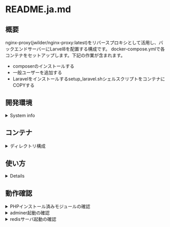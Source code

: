 # README.ja.md

## 概要

nginx-proxy(jwilder/nginx-proxy:latest)をリバースプロキシとして活用し、バックエンドサーバーにLarvel8を配置する構成です。
docker-compose.ymlで各コンテナをセットアップします。下記の作業が含まれます。
- composerのインストールする
- 一般ユーザーを追加する
- Laravelをインストールするsetup_laravel.shシェルスクリプトをコンテナにCOPYする


## 開発環境
<details><summary>System info</summary>
<div>

```
$ cat /etc/lsb-release
DISTRIB_ID=Ubuntu
DISTRIB_RELEASE=20.04
DISTRIB_CODENAME=focal
DISTRIB_DESCRIPTION="Ubuntu 20.04.1 LTS"
$ arch
x86_64

$ docker version
Client:
 Version:           19.03.8
 API version:       1.40
 Go version:        go1.13.8
 Git commit:        afacb8b7f0
 Built:             Wed Oct 14 19:43:43 2020
 OS/Arch:           linux/amd64
 Experimental:      false

Server:
 Engine:
  Version:          19.03.8
  API version:      1.40 (minimum version 1.12)
  Go version:       go1.13.8
  Git commit:       afacb8b7f0
  Built:            Wed Oct 14 16:41:21 2020
  OS/Arch:          linux/amd64
  Experimental:     false
 containerd:
  Version:          1.3.3-0ubuntu2
  GitCommit:
 runc:
  Version:          spec: 1.0.1-dev
  GitCommit:
 docker-init:
  Version:          0.18.0
  GitCommit:

$ docker-compose version
docker-compose version 1.27.4, build 40524192
docker-py version: 4.3.1
CPython version: 3.7.7
OpenSSL version: OpenSSL 1.1.0l  10 Sep 2019
```

</div>
</details>

## コンテナ
<details><summary>ディレクトリ構成</summary>
<div>

```
/docker
+-- /proxy
|   +-- /log
|       +-- /nginx
|           +-- access.log
|           +-- error.log
|   +-- docker-compose.yml
+-- /example.com
|   +-- /laravel <= subdomain: laravel.example.com
|       +-- /build
|           +-- /nginx
|               +-- default.conf
|           +-- /php
|               +-- Dockerfile
|               +-- php.ini
|               +-- setup_laravel.sh
|       +-- /db <= mount point: /var/lib/mysql
|       +-- /src // laravel install dir
|       +-- .env
|       +-- docker-compose.yml
```

</div>
</details>

## 使い方
<details>
<div>
 
 ```
0 DNSにIPアドレスとドメインを設定します
1 .envに必要な環境変数を記述します
2 nginx-proxy を起動します
  $cd proxy/
  $docker-compose --build -d
3 laravel.example.comの起動をします
  $cd example.com/laravel
  $docker-compose --build -d
 4 appコンテナにログインして、Laraelをインストールする
  $docker exec -it sv-laravel-app bash
  $/tmp/setup_laravel.sh
 
 ```
 
</div>
</details>

## 動作確認
<details><summary>PHPインストール済みモジュールの確認</summary>
<div>
 
```
/src/public/index.php

/*
|--------------------------------------------------------------------------
| Run The Application
|--------------------------------------------------------------------------
|
| Once we have the application, we can handle the incoming request using
| the application's HTTP kernel. Then, we will send the response back
| to this client's browser, allowing them to enjoy our application.
|
*/
// add here
phpinfo();

```
 
</div>
</details>

<details><summary>adminer起動の確認</summary>
<div>
 ブラウザから　http://admr.laravel.example.com　にアクセスする
 
</div>
</details>
 
<details><summary>redisサーバ起動の確認</summary>
<div>
  
```
  
$ docker exec -it sv-laravel-redis bash
# redis-server -v
Redis server v=6.0.9 sha=00000000:0 malloc=jemalloc-5.1.0 bits=64 build=12c354e6793cb936

```

</div>
</details>
